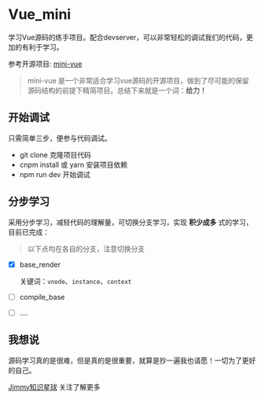# Vue_mini

学习Vue源码的练手项目。配合devserver，可以非常轻松的调试我们的代码，更加的有利于学习。

参考开源项目: [mini-vue](https://github.com/cuixiaorui/mini-vue)

> mini-vue 是一个非常适合学习vue源码的开源项目，做到了尽可能的保留源码结构的前提下精简项目。总结下来就是一个词：**给力！**

## 开始调试

只需简单三步，便参与代码调试。

- git clone 克隆项目代码
- cnpm install 或 yarn 安装项目依赖
- npm run dev 开始调试

## **分步学习**

采用分步学习，减轻代码的理解量，可切换分支学习，实现 **积少成多** 式的学习，目前已完成：

> 以下点均在各自的分支，注意切换分支

- [x] base_render

  关键词：`vnode`、`instance`、`context`

- [ ] compile_base

- [ ] ....

## 我想说

源码学习真的是很难，但是真的是很重要，就算是抄一遍我也请愿！一切为了更好的自己。

[Jimmy知识星球](http://www.jimmyxuexue.top) 关注了解更多